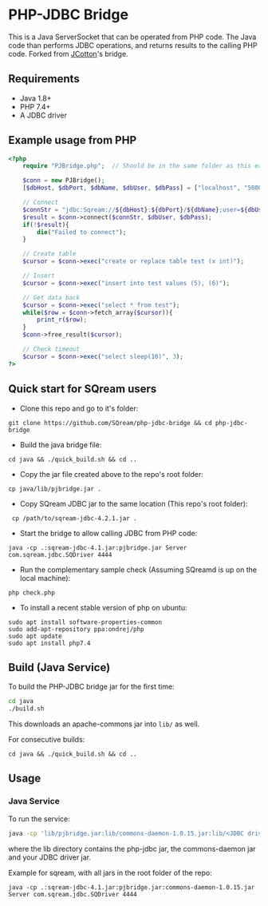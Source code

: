 # PHP-JDBC Bridge

This is a Java ServerSocket that can be operated from PHP code. The Java code than performs JDBC operations, and returns results to the calling PHP code. Forked from [JCotton](https://github.com/JCotton1123/php-jdbc-bridge)'s bridge.

## Requirements

* Java 1.8+
* PHP 7.4+
* A JDBC driver

## Example usage from PHP

```php
<?php
    require "PJBridge.php";  // Should be in the same folder as this eample (Originally under php folder)

    $conn = new PJBridge();
    [$dbHost, $dbPort, $dbName, $dbUser, $dbPass] = ["localhost", "5000", "master", "sqream", "sqream"];

    // Connect
    $connStr = "jdbc:Sqream://${dbHost}:${dbPort}/${dbName};user=${dbUser};password=${dbPass}";
    $result = $conn->connect($connStr, $dbUser, $dbPass);
    if(!$result){
        die("Failed to connect");
    }       

    // Create table
    $cursor = $conn->exec("create or replace table test (x int)");

    // Insert   
    $cursor = $conn->exec("insert into test values (5), (6)");

    // Get data back
    $cursor = $conn->exec("select * from test");
    while($row = $conn->fetch_array($cursor)){
        print_r($row);
    }
    $conn->free_result($cursor);

    // Check timeout
    $cursor = $conn->exec("select sleep(10)", 3);
?>


```

## Quick start for SQream users

- Clone this repo and go to it's folder:

`git clone https://github.com/SQream/php-jdbc-bridge && cd php-jdbc-bridge`

- Build the java bridge file:

`cd java && ./quick_build.sh && cd ..`

- Copy the jar file created above to the repo's root folder:

` cp java/lib/pjbridge.jar . `

- Copy SQream JDBC jar to the same location (This repo's root folder):

` cp /path/to/sqream-jdbc-4.2.1.jar .`

- Start the bridge to allow calling JDBC from PHP code:

``` java -cp .:sqream-jdbc-4.1.jar:pjbridge.jar Server com.sqream.jdbc.SQDriver 4444 ```

- Run the complementary sample check (Assuming SQreamd is up on the local machine):

`php check.php`

- To install a recent stable version of php on ubuntu:

```
sudo apt install software-properties-common
sudo add-apt-repository ppa:ondrej/php
sudo apt update
sudo apt install php7.4
```



## Build (Java Service)

To build the PHP-JDBC bridge jar for the first time:

```sh
cd java
./build.sh
```

This downloads an apache-commons jar into `lib/` as well.

For consecutive builds:

``` cd java && ./quick_build.sh && cd .. ```


## Usage

### Java Service

To run the service:

```sh 
java -cp 'lib/pjbridge.jar:lib/commons-daemon-1.0.15.jar:lib/<JDBC driver>.jar Server <JDBC driver entry point> 4444
```

where the lib directory contains the php-jdbc jar, the commons-daemon jar and your JDBC driver jar.

Example for sqream, with all jars in the root folder of the repo:

``` java -cp .:sqream-jdbc-4.1.jar:pjbridge.jar:commons-daemon-1.0.15.jar Server com.sqream.jdbc.SQDriver 4444 ```
